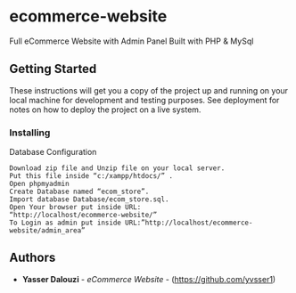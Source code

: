 # ecommerce-website
Full eCommerce Website with Admin Panel Built with PHP & MySql

## Getting Started

These instructions will get you a copy of the project up and running on your local machine for development and testing purposes. See deployment for notes on how to deploy the project on a live system.

### Installing

Database Configuration
```
Download zip file and Unzip file on your local server.
Put this file inside “c:/xampp/htdocs/” .
Open phpmyadmin
Create Database named “ecom_store”. 
Import database Database/ecom_store.sql.
Open Your browser put inside URL:
“http://localhost/ecommerce-website/”
To Login as admin put inside URL:”http://localhost/ecommerce-website/admin_area”
```


## Authors

* **Yasser Dalouzi** - *eCommerce Website* - (https://github.com/yvsser1)
